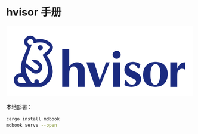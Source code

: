 # hvisor 手册

<p align="center">
    <img src="src/chap01/img/hvisor-logo.svg" alt="hvisor-logo" width="500"><br>
</p>

本地部署：

```bash
cargo install mdbook
mdbook serve --open
```